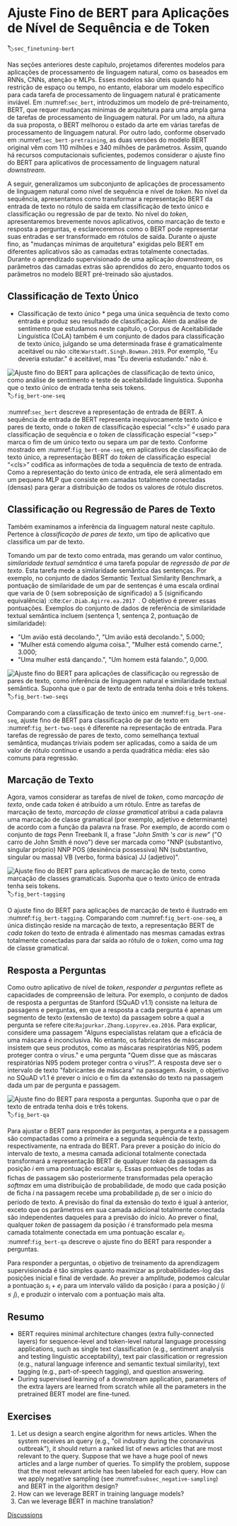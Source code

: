 # Ajuste Fino de BERT para Aplicações de Nível de Sequência e de Token
:label:`sec_finetuning-bert`

Nas seções anteriores deste capítulo, projetamos diferentes modelos para aplicações de processamento de linguagem natural, como os baseados em RNNs, CNNs, atenção e MLPs.
Esses modelos são úteis quando há restrição de espaço ou tempo,
no entanto, elaborar um modelo específico para cada tarefa de processamento de linguagem natural é praticamente inviável.
Em :numref:`sec_bert`, introduzimos um modelo de pré-treinamento, BERT, que requer mudanças mínimas de arquitetura para uma ampla gama de tarefas de processamento de linguagem natural.
Por um lado, na altura da sua proposta, o BERT melhorou o estado da arte em várias tarefas de processamento de linguagem natural.
Por outro lado, conforme observado em :numref:`sec_bert-pretraining`, as duas versões do modelo BERT original vêm com 110 milhões e 340 milhões de parâmetros.
Assim, quando há recursos computacionais suficientes, podemos considerar o ajuste fino do BERT para aplicativos de processamento de linguagem natural *downstream*.

A seguir, generalizamos um subconjunto de aplicações de processamento de linguagem natural como nível de sequência e nível de *token*.
No nível da sequência, apresentamos como transformar a representação BERT da entrada de texto no rótulo de saída em classificação de texto único e classificação ou regressão de par de texto.
No nível do *token*, apresentaremos brevemente novos aplicativos, como marcação de texto e resposta a perguntas, e esclareceremos como o BERT pode representar suas entradas e ser transformado em rótulos de saída.
Durante o ajuste fino, as "mudanças mínimas de arquitetura" exigidas pelo BERT em diferentes aplicativos são as camadas extras totalmente conectadas.
Durante o aprendizado supervisionado de uma aplicação *downstream*, os parâmetros das camadas extras são aprendidos do zero, enquanto todos os parâmetros no modelo BERT pré-treinado são ajustados.


## Classificação de Texto Único

* Classificação de texto único * pega uma única sequência de texto como entrada e produz seu resultado de classificação.
Além da análise de sentimento que estudamos neste capítulo,
o Corpus de Aceitabilidade Linguística (CoLA)
também é um conjunto de dados para classificação de texto único,
julgando se uma determinada frase é gramaticalmente aceitável ou não :cite:`Warstadt.Singh.Bowman.2019`.
Por exemplo, "Eu deveria estudar." é aceitável, mas "Eu deveria estudando." não é.

![Ajuste fino do BERT para aplicações de classificação de texto único, como análise de sentimento e teste de aceitabilidade linguística. Suponha que o texto único de entrada tenha seis *tokens*.](../img/bert-one-seq.svg)
:label:`fig_bert-one-seq`

:numref:`sec_bert` descreve a representação de entrada de BERT.
A sequência de entrada de BERT representa inequivocamente texto único e pares de texto, onde o *token* de classificação especial “&lt;cls&gt;” é usado para classificação de sequência e o *token* de classificação especial “&lt;sep&gt;” marca o fim de um único texto ou separa um par de texto.
Conforme mostrado em :numref:`fig_bert-one-seq`, em aplicativos de classificação de texto único, a representação BERT do *token* de classificação especial “&lt;cls&gt;” codifica as informações de toda a sequência de texto de entrada.
Como a representação do texto único de entrada, ele será alimentado em um pequeno MLP que consiste em camadas totalmente conectadas (densas) para gerar a distribuição de todos os valores de rótulo discretos.


## Classificação ou Regressão de Pares de Texto


Também examinamos a inferência da linguagem natural neste capítulo.
Pertence à *classificação de pares de texto*, um tipo de aplicativo que classifica um par de texto.

Tomando um par de texto como entrada, mas gerando um valor contínuo, *similaridade textual semântica* é uma tarefa popular de *regressão de par de texto*.
Esta tarefa mede a similaridade semântica das sentenças.
Por exemplo, no conjunto de dados Semantic Textual Similarity Benchmark, a pontuação de similaridade de um par de sentenças é uma escala ordinal que varia de 0 (sem sobreposição de significado) a 5 (significando equivalência) :cite:`Cer.Diab.Agirre.ea.2017 `.
O objetivo é prever essas pontuações.
Exemplos do conjunto de dados de referência de similaridade textual semântica incluem (sentença 1, sentença 2, pontuação de similaridade):

* "Um avião está decolando.", "Um avião está decolando.", 5.000;
* "Mulher está comendo alguma coisa.", "Mulher está comendo carne.", 3.000;
* "Uma mulher está dançando.", "Um homem está falando.", 0,000.

![Ajuste fino do BERT para aplicações de classificação ou regressão de pares de texto, como inferência de linguagem natural e similaridade textual semântica. Suponha que o par de texto de entrada tenha dois e três *tokens*.](../img/bert-two-seqs.svg)
:label:`fig_bert-two-seqs`

Comparando com a classificação de texto único em :numref:`fig_bert-one-seq`,
ajuste fino de BERT para classificação de par de texto em :numref:`fig_bert-two-seqs`
é diferente na representação de entrada.
Para tarefas de regressão de pares de texto, como semelhança textual semântica,
mudanças triviais podem ser aplicadas, como a saída de um valor de rótulo contínuo
e usando a perda quadrática média: eles são comuns para regressão.


## Marcação de Texto

Agora, vamos considerar as tarefas de nível de *token*, como *marcação de texto*,
onde cada *token* é atribuído a um rótulo.
Entre as tarefas de marcação de texto, *marcação de classe gramatical* atribui a cada palavra uma marcação de classe gramatical (por exemplo, adjetivo e determinante) de acordo com a função da palavra na frase.
Por exemplo, de acordo com o conjunto de *tags* Penn Treebank II, a frase "*John Smith 's car is new*" ("O carro de John Smith é novo") deve ser marcada como
"NNP (substantivo, singular próprio) NNP POS (desinência possessiva) NN (substantivo, singular ou massa) VB (verbo, forma básica) JJ (adjetivo)".

![Ajuste fino do BERT para aplicativos de marcação de texto, como marcação de classes gramaticais. Suponha que o texto único de entrada tenha seis *tokens*.](../img/bert-tagging.svg)
:label:`fig_bert-tagging`

O ajuste fino do BERT para aplicações de marcação de texto é ilustrado em :numref:`fig_bert-tagging`.
Comparando com :numref:`fig_bert-one-seq`, a única distinção reside na marcação de texto, a representação BERT de *cada token* do texto de entrada é alimentado nas mesmas camadas extras totalmente conectadas para dar saída ao rótulo de o *token*, como uma *tag* de classe gramatical.



## Resposta a Perguntas

Como outro aplicativo de nível de *token*, *responder a perguntas* reflete as capacidades de compreensão de leitura.
Por exemplo, o conjunto de dados de resposta a perguntas de Stanford (SQuAD v1.1) consiste na leitura de passagens e perguntas, em que a resposta a cada pergunta é apenas um segmento de texto (extensão de texto) da passagem sobre a qual a pergunta se refere cite:`Rajpurkar.Zhang.Lopyrev.ea.2016`.
Para explicar, considere uma passagem "Alguns especialistas relatam que a eficácia de uma máscara é inconclusiva. No entanto, os fabricantes de máscaras insistem que seus produtos, como as máscaras respiratórias N95, podem proteger contra o vírus." e uma pergunta "Quem disse que as máscaras respiratórias N95 podem proteger contra o vírus?". A resposta deve ser o intervalo de texto "fabricantes de máscara" na passagem. Assim, o objetivo no SQuAD v1.1 é prever o início e o fim da extensão do texto na passagem dada um par de pergunta e passagem.

![Ajuste fino do BERT para resposta a perguntas. Suponha que o par de texto de entrada tenha dois e três *tokens*.](../img/bert-qa.svg)
:label:`fig_bert-qa`

Para ajustar o BERT para responder às perguntas, a pergunta e a passagem são compactadas como a primeira e a segunda sequência de texto, respectivamente, na entrada do BERT.
Para prever a posição do início do intervalo de texto, a mesma camada adicional totalmente conectada transformará a representação BERT de qualquer *token* da passagem da posição $i$ em uma pontuação escalar $s_i$.
Essas pontuações de todas as fichas de passagem são posteriormente transformadas pela operação *softmax* em uma distribuição de probabilidade, de modo que cada posição de ficha $i$ na passagem recebe uma probabilidade $p_i$ de ser o início do período de texto.
A previsão do final da extensão do texto é igual à anterior, exceto que os parâmetros em sua camada adicional totalmente conectada são independentes daqueles para a previsão do início.
Ao prever o final, qualquer *token* de passagem da posição $i$ é transformado pela mesma camada totalmente conectada em uma pontuação escalar $e_i$.
:numref:`fig_bert-qa` descreve o ajuste fino do BERT para responder a perguntas.

Para responder a perguntas,
o objetivo de treinamento da aprendizagem supervisionada é tão simples quanto
maximizar as probabilidades-log das posições inicial e final de verdade.
Ao prever a amplitude,
podemos calcular a pontuação $s_i + e_j$ para um intervalo válido
da posição $i$ para a posição $j$ ($i \leq j$),
e produzir o intervalo com a pontuação mais alta.


## Resumo

* BERT requires minimal architecture changes (extra fully-connected layers) for sequence-level and token-level natural language processing applications, such as single text classification (e.g., sentiment analysis and testing linguistic acceptability), text pair classification or regression (e.g., natural language inference and semantic textual similarity), text tagging (e.g., part-of-speech tagging), and question answering.
* During supervised learning of a downstream application, parameters of the extra layers are learned from scratch while all the parameters in the pretrained BERT model are fine-tuned.



## Exercises

1. Let us design a search engine algorithm for news articles. When the system receives an query (e.g., "oil industry during the coronavirus outbreak"), it should return a ranked list of news articles that are most relevant to the query. Suppose that we have a huge pool of news articles and a large number of queries. To simplify the problem, suppose that the most relevant article has been labeled for each query. How can we apply negative sampling (see :numref:`subsec_negative-sampling`) and BERT in the algorithm design?
1. How can we leverage BERT in training language models?
1. Can we leverage BERT in machine translation?

[Discussions](https://discuss.d2l.ai/t/396)
<!--stackedit_data:
eyJoaXN0b3J5IjpbLTE2NTMyNjQ3MTMsNDM5NDg4Mjk1LDMxND
U3MTY2MywtMTgwMTE5ODYyLC0zNzU5MTM4NjEsLTYzODIxOTcz
MV19
-->